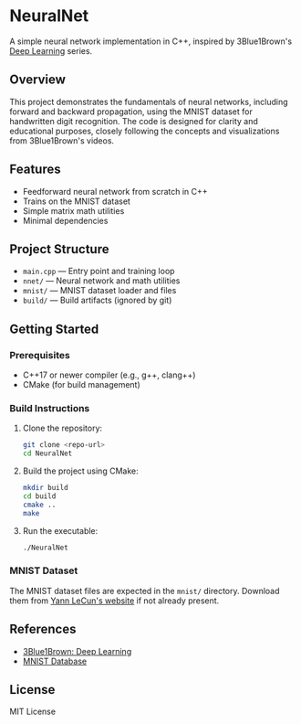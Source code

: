 # NeuralNet

A simple neural network implementation in C++, inspired by 3Blue1Brown's [Deep Learning](https://www.youtube.com/playlist?list=PLZHQObOWTQDMsr9K-rj53DwVRMYO3t5Yr) series.

## Overview
This project demonstrates the fundamentals of neural networks, including forward and backward propagation, using the MNIST dataset for handwritten digit recognition. The code is designed for clarity and educational purposes, closely following the concepts and visualizations from 3Blue1Brown's videos.

## Features
- Feedforward neural network from scratch in C++
- Trains on the MNIST dataset
- Simple matrix math utilities
- Minimal dependencies

## Project Structure
- `main.cpp` — Entry point and training loop
- `nnet/` — Neural network and math utilities
- `mnist/` — MNIST dataset loader and files
- `build/` — Build artifacts (ignored by git)

## Getting Started
### Prerequisites
- C++17 or newer compiler (e.g., g++, clang++)
- CMake (for build management)

### Build Instructions
1. Clone the repository:
   ```sh
   git clone <repo-url>
   cd NeuralNet
   ```
2. Build the project using CMake:
   ```sh
   mkdir build
   cd build
   cmake ..
   make
   ```
3. Run the executable:
   ```sh
   ./NeuralNet
   ```

### MNIST Dataset
The MNIST dataset files are expected in the `mnist/` directory. Download them from [Yann LeCun's website](http://yann.lecun.com/exdb/mnist/) if not already present.

## References
- [3Blue1Brown: Deep Learning](https://youtube.com/playlist?list=PLZHQObOWTQDNU6R1_67000Dx_ZCJB-3pi&si=J-RySAsyjDbob1bH)
- [MNIST Database](http://yann.lecun.com/exdb/mnist/)

## License
MIT License
